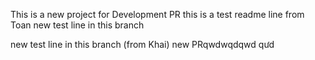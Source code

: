 This is a new project for Development PR
this is a test readme line from Toan
new test line in this branch

new test line in this branch (from Khai)
new PRqwdwqdqwd   qưd
